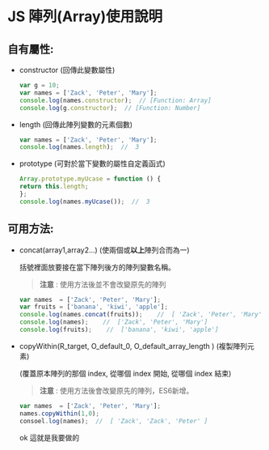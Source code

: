 # JS 陣列(Array)使用說明
## 自有屬性:
* constructor (回傳此變數屬性)
    ```javascript
    var g = 10;
    var names = ['Zack', 'Peter', 'Mary'];
    console.log(names.constructor);  // [Function: Array]
    console.log(g.constructor);  // [Function: Number]
    ```
* length (回傳此陣列變數的元素個數)
    ```javascript
    var names = ['Zack', 'Peter', 'Mary'];
    console.log(names.length);  //  3
    ```
* prototype (可對於當下變數的屬性自定義函式)
    ```javascript
    Array.prototype.myUcase = function () {
    return this.length;
    };
    console.log(names.myUcase());  //  3  
    ```
## 可用方法:
* concat(array1,array2...) (使兩個或**以上**陣列合而為一)

    括號裡面放要接在當下陣列後方的陣列變數名稱。

	>**注意** : 使用方法後並不會改變原先的陣列
    ```javascript
    var names  = ['Zack', 'Peter', 'Mary'];
    var fruits = ['banana', 'kiwi', 'apple'];
    console.log(names.concat(fruits));    //  [ 'Zack', 'Peter', 'Mary', 'banana', 'kiwi', 'apple' ]
    console.log(names);    //  ['Zack', 'Peter', 'Mary']
    console.log(fruits);    //  ['banana', 'kiwi', 'apple'] 
    ```
* copyWithin(R_target, O_default_0, O_default_array_length ) (複製陣列元素)
  
	(覆蓋原本陣列的那個 index, 從哪個 index 開始, 從哪個 index 結束)

	>**注意** : 使用方法後會改變原先的陣列，ES6新增。
	```javascript
    var names  = ['Zack', 'Peter', 'Mary'];
	names.copyWithin(1,0);
	consoel.log(names);  //  [ 'Zack', 'Zack', 'Peter' ]
    ```

    ok 這就是我要做的
    